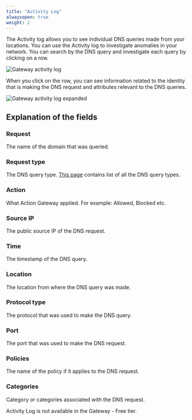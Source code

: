 ```yaml
---
title: "Activity Log"
alwaysopen: true
weight: 2
---
```


The Activity log allows you to see individual DNS queries made from your locations. You can use the Activity log to investigate anomalies in your network. You can search by the DNS query and investigate each query by clicking on a row.

![Gateway activity log](/static/teams-dash-activity-log.png)


When you click on the row, you can see information related to the identity that is making the DNS request and attributes relevant to the DNS queries. 

![Gateway activity log expanded](/static/teams-dash-activity-log-expanded.png)

## Explanation of the fields

### Request
The name of the domain that was queried.

### Request type
The DNS query type. [This page](https://en.wikipedia.org/wiki/List_of_DNS_record_types) contains list of all the DNS query types.

### Action
What Action Gateway applied. For example: Allowed, Blocked etc.

### Source IP 
The public source IP of the DNS request.

### Time
The timestamp of the DNS query.

### Location
The location from where the DNS query was made.

### Protocol type
The protocol that was used to make the DNS query.

### Port
The port that was used to make the DNS request.

### Policies
The name of the policy if it applies to the DNS request.

### Categories
Category or categories associated with the DNS request.

Activity Log is not available in the Gateway - Free tier.
